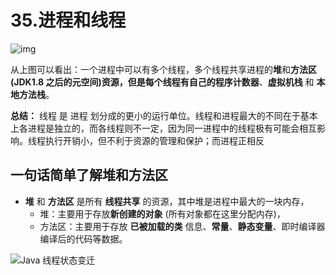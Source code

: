 # 35.进程和线程

![img](https://images.xiaozhuanlan.com/photo/2019/ff96fed0e2a354bb16bbc84dcedf503a.png)

从上图可以看出：一个进程中可以有多个线程，多个线程共享进程的**堆**和**方法区 (JDK1.8 之后的元空间)**资源，但是每个线程有自己的**程序计数器**、**虚拟机栈** 和 **本地方法栈**。

**总结：** 线程 是 进程 划分成的更小的运行单位。线程和进程最大的不同在于基本上各进程是独立的，而各线程则不一定，因为同一进程中的线程极有可能会相互影响。线程执行开销小，但不利于资源的管理和保护；而进程正相反



## 一句话简单了解堆和方法区

- **堆** 和 **方法区** 是所有 **线程共享** 的资源，其中堆是进程中最大的一块内存，
  - 堆：主要用于存放**新创建的对象** (所有对象都在这里分配内存)，
  - 方法区：主要用于存放 **已被加载的类** 信息、**常量**、**静态变量**、即时编译器编译后的代码等数据。





![Java 线程状态变迁 ](https://images.xiaozhuanlan.com/photo/2019/f24b034225bc465cb3c727b9455a3777.png)





























